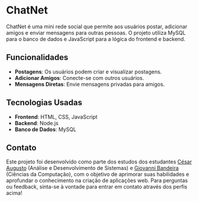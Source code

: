 # ChatNet

ChatNet é uma mini rede social que permite aos usuários postar, adicionar amigos e enviar mensagens para outras pessoas. O projeto utiliza MySQL para o banco de dados e JavaScript para a lógica do frontend e backend.

## Funcionalidades

- **Postagens**: Os usuários podem criar e visualizar postagens.
- **Adicionar Amigos**: Conecte-se com outros usuários.
- **Mensagens Diretas**: Envie mensagens privadas para amigos.

## Tecnologias Usadas

- **Frontend**: HTML, CSS, JavaScript
- **Backend**: Node.js
- **Banco de Dados**: MySQL

## Contato

Este projeto foi desenvolvido como parte dos estudos dos estudantes [César Augusto](https://github.com/cesaraug09/) (Análise e Desenvolvimento de Sistemas) e [Giovanni Bandeira](https://github.com/GiovanniBandeira) (Ciências da Computação), com o objetivo de aprimorar suas habilidades e aprofundar o conhecimento na criação de aplicações web. Para perguntas ou feedback, sinta-se à vontade para entrar em contato através dos perfis acima!
